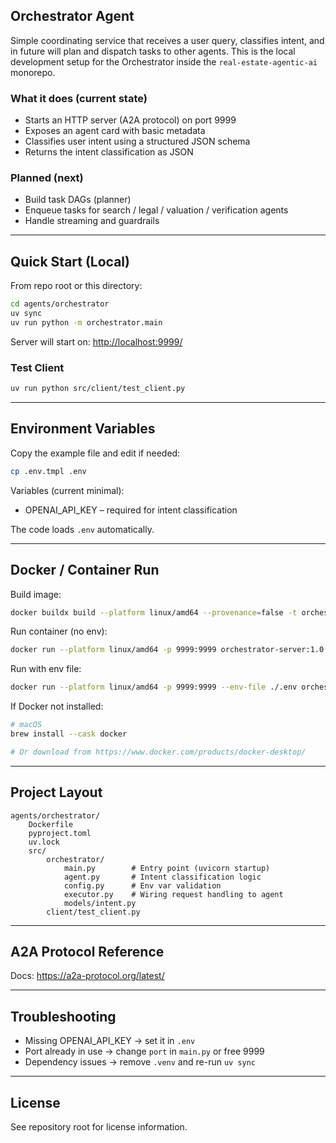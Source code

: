 
## Orchestrator Agent

Simple coordinating service that receives a user query, classifies intent, and
in future will plan and dispatch tasks to other agents. This is the local
development setup for the Orchestrator inside the
`real-estate-agentic-ai` monorepo.

### What it does (current state)

* Starts an HTTP server (A2A protocol) on port 9999
* Exposes an agent card with basic metadata
* Classifies user intent using a structured JSON schema
* Returns the intent classification as JSON

### Planned (next)

* Build task DAGs (planner)
* Enqueue tasks for search / legal / valuation / verification agents
* Handle streaming and guardrails

---

## Quick Start (Local)

From repo root or this directory:

```sh
cd agents/orchestrator
uv sync
uv run python -m orchestrator.main
```

Server will start on: <http://localhost:9999/>

### Test Client

```sh
uv run python src/client/test_client.py
```

---

## Environment Variables

Copy the example file and edit if needed:

```sh
cp .env.tmpl .env
```

Variables (current minimal):

* OPENAI_API_KEY – required for intent classification

The code loads `.env` automatically.

---

## Docker / Container Run

Build image:

```sh
docker buildx build --platform linux/amd64 --provenance=false -t orchestrator-server:1.0.0 .
```

Run container (no env):

```sh
docker run --platform linux/amd64 -p 9999:9999 orchestrator-server:1.0.0
```

Run with env file:

```sh
docker run --platform linux/amd64 -p 9999:9999 --env-file ./.env orchestrator-server:1.0.0
```

If Docker not installed:

```sh
# macOS
brew install --cask docker

# Or download from https://www.docker.com/products/docker-desktop/
```

---

## Project Layout

```text
agents/orchestrator/
	Dockerfile
	pyproject.toml
	uv.lock
	src/
		orchestrator/
			main.py        # Entry point (uvicorn startup)
			agent.py       # Intent classification logic
			config.py      # Env var validation
			executor.py    # Wiring request handling to agent
			models/intent.py
		client/test_client.py
```

---

## A2A Protocol Reference

Docs: <https://a2a-protocol.org/latest/>

---

## Troubleshooting

* Missing OPENAI_API_KEY → set it in `.env`
* Port already in use → change `port` in `main.py` or free 9999
* Dependency issues → remove `.venv` and re-run `uv sync`

---

## License

See repository root for license information.
